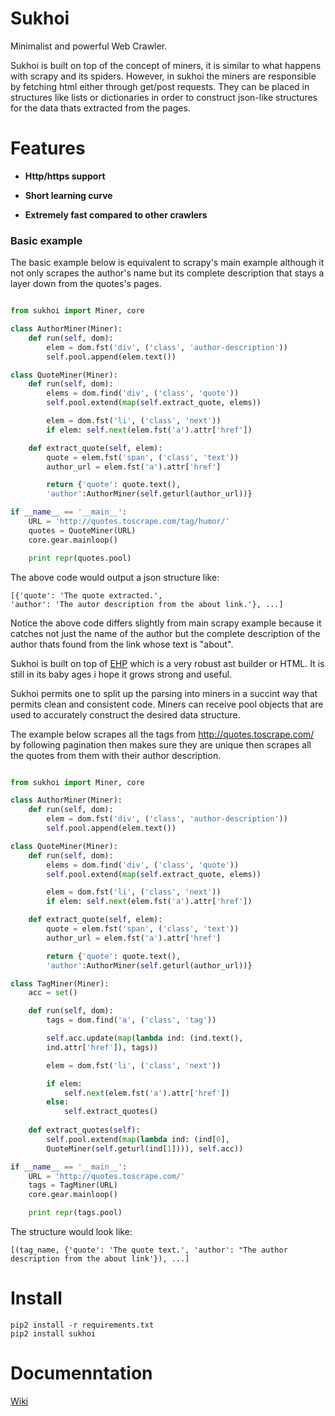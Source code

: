 # Sukhoi

Minimalist and powerful Web Crawler.

Sukhoi is built on top of the concept of miners, it is similar to what happens with scrapy and its spiders.
However, in sukhoi the miners are responsible by fetching html either through get/post requests. 
They can be placed in structures like lists or dictionaries in order to construct json-like structures
for the data thats extracted from the pages.

# Features

- **Http/https support**

- **Short learning curve**

- **Extremely fast compared to other crawlers**

### Basic example

The basic example below is equivalent to scrapy's main example although it not only scrapes the author's name
but its complete description that stays a layer down from the quotes's pages.

~~~python

from sukhoi import Miner, core

class AuthorMiner(Miner):
    def run(self, dom):
        elem = dom.fst('div', ('class', 'author-description'))
        self.pool.append(elem.text())

class QuoteMiner(Miner):
    def run(self, dom):
        elems = dom.find('div', ('class', 'quote'))
        self.pool.extend(map(self.extract_quote, elems))

        elem = dom.fst('li', ('class', 'next'))
        if elem: self.next(elem.fst('a').attr['href'])

    def extract_quote(self, elem):
        quote = elem.fst('span', ('class', 'text'))
        author_url = elem.fst('a').attr['href']

        return {'quote': quote.text(), 
        'author':AuthorMiner(self.geturl(author_url))}

if __name__ == '__main__':
    URL = 'http://quotes.toscrape.com/tag/humor/'
    quotes = QuoteMiner(URL)
    core.gear.mainloop()

    print repr(quotes.pool)

~~~

The above code would output a json structure like:

~~~
[{'quote': 'The quote extracted.', 
'author': 'The autor description from the about link.'}, ...]
~~~

Notice the above code differs slightly from main scrapy example because it catches not just
the name of the author but the complete description of the author thats found from
the link whose text is "about".

Sukhoi is built on top of [EHP](https://github.com/iogf/ehp) which is a very robust ast builder or HTML.
It is still in its baby ages i hope it grows strong and useful.

Sukhoi permits one to split up the parsing into miners in a succint way that permits clean and consistent code.
Miners can receive pool objects that are used to accurately construct the desired data structure. 

The example below scrapes all the tags from http://quotes.toscrape.com/ by following pagination
then makes sure they are unique then scrapes all the quotes from them with their author description.

~~~python

from sukhoi import Miner, core

class AuthorMiner(Miner):
    def run(self, dom):
        elem = dom.fst('div', ('class', 'author-description'))
        self.pool.append(elem.text())

class QuoteMiner(Miner):
    def run(self, dom):
        elems = dom.find('div', ('class', 'quote'))
        self.pool.extend(map(self.extract_quote, elems))

        elem = dom.fst('li', ('class', 'next'))
        if elem: self.next(elem.fst('a').attr['href'])

    def extract_quote(self, elem):
        quote = elem.fst('span', ('class', 'text'))
        author_url = elem.fst('a').attr['href']

        return {'quote': quote.text(), 
        'author':AuthorMiner(self.geturl(author_url))}

class TagMiner(Miner):
    acc = set()

    def run(self, dom):
        tags = dom.find('a', ('class', 'tag'))

        self.acc.update(map(lambda ind: (ind.text(), 
        ind.attr['href']), tags))

        elem = dom.fst('li', ('class', 'next'))

        if elem: 
            self.next(elem.fst('a').attr['href'])
        else: 
            self.extract_quotes()
            
    def extract_quotes(self):
        self.pool.extend(map(lambda ind: (ind[0], 
        QuoteMiner(self.geturl(ind[1]))), self.acc))

if __name__ == '__main__':
    URL = 'http://quotes.toscrape.com/'
    tags = TagMiner(URL)
    core.gear.mainloop()

    print repr(tags.pool)

~~~

The structure would look like:

~~~
[(tag_name, {'quote': 'The quote text.', 'author': "The author description from the about link'}), ...]
~~~

# Install

~~~
pip2 install -r requirements.txt
pip2 install sukhoi
~~~

# Documenntation

[Wiki](https://github.com/iogf/sukhoi/wiki)




